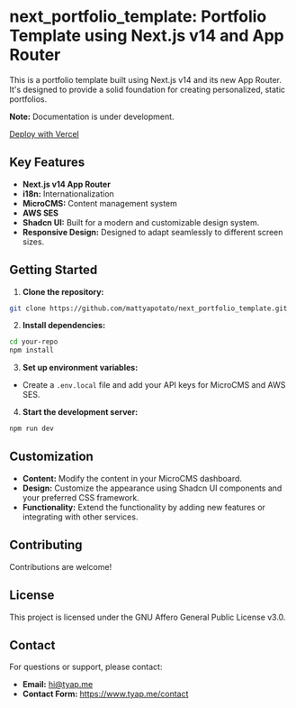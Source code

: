 # next_portfolio_template: Portfolio Template using Next.js v14 and App Router

This is a portfolio template built using Next.js v14 and its new App Router. It's designed to provide a solid foundation for creating personalized, static portfolios.

**Note:** Documentation is under development.

[Deploy with Vercel](https://vercel.com/import?s=https://github.com/mattyapotato/next_portfolio_template)

## Key Features

* **Next.js v14 App Router**
* **i18n:** Internationalization
* **MicroCMS:** Content management system
* **AWS SES**
* **Shadcn UI:** Built for a modern and customizable design system.
* **Responsive Design:** Designed to adapt seamlessly to different screen sizes.

## Getting Started

1. **Clone the repository:**

```bash
git clone https://github.com/mattyapotato/next_portfolio_template.git
```

2. **Install dependencies:**

```bash
cd your-repo
npm install
```

3. **Set up environment variables:**

* Create a `.env.local` file and add your API keys for MicroCMS and AWS SES.

4. **Start the development server:**

```bash
npm run dev
```

## Customization

* **Content:** Modify the content in your MicroCMS dashboard.
* **Design:** Customize the appearance using Shadcn UI components and your preferred CSS framework.
* **Functionality:** Extend the functionality by adding new features or integrating with other services.

## Contributing

Contributions are welcome!

## License

This project is licensed under the GNU Affero General Public License v3.0.

## Contact

For questions or support, please contact:

* **Email:** hi@tyap.me
* **Contact Form:** https://www.tyap.me/contact